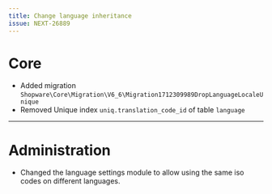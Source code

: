 ```yaml
---
title: Change language inheritance
issue: NEXT-26889
---
```

# Core
* Added migration `Shopware\Core\Migration\V6_6\Migration1712309989DropLanguageLocaleUnique`
* Removed Unique index `uniq.translation_code_id` of table `language`

___
# Administration
* Changed the language settings module to allow using the same iso codes on different languages.
